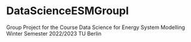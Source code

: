 # DataScienceESMGroupI
Group Project for the Course Data Science for Energy System Modelling Winter Semester 2022/2023 TU Berlin

